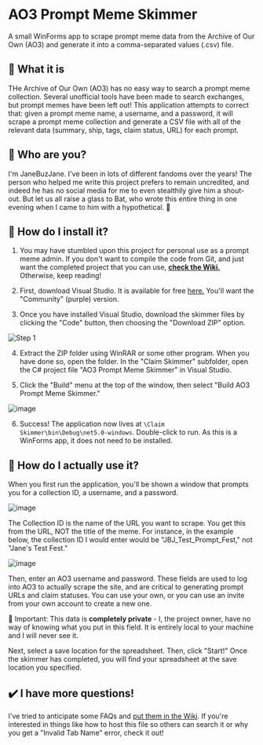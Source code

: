 # AO3 Prompt Meme Skimmer
A small WinForms app to scrape prompt meme data from the Archive of Our Own (AO3) and generate it into a comma-separated values (.csv) file.

## 🔔 What it is
THe Archive of Our Own (AO3) has no easy way to search a prompt meme collection. Several unofficial tools have been made to search exchanges, but prompt memes have been left out! This application attempts to correct that: given a prompt meme name, a username, and a password, it will scrape a prompt meme collection and generate a CSV file with all of the relevant data (summary, ship, tags, claim status, URL) for each prompt.

## 🔎 Who are you? 
I'm JaneBuzJane. I've been in lots of different fandoms over the years! The person who helped me write this project prefers to remain uncredited, and indeed he has no social media for me to even stealthily give him a shout-out. But let us all raise a glass to Bat, who wrote this entire thing in one evening when I came to him with a hypothetical. 🥂

## 💭 How do I install it?
1. You may have stumbled upon this project for personal use as a prompt meme admin. If you don't want to compile the code from Git, and just want the completed project that you can use, **[check the Wiki.](https://github.com/JaneBuzJane/AO3PromptMemeSkimmer/wiki/Download-pre-built-version)** Otherwise, keep reading! 

2. First, download Visual Studio. It is available for free [here.](https://visualstudio.microsoft.com/free-developer-offers/) You'll want the "Community" (purple) version.

3. Once you have installed Visual Studio, download the skimmer files by clicking the "Code" button, then choosing the "Download ZIP" option. 

![Step 1](https://user-images.githubusercontent.com/23597622/154336426-76086fe0-8fef-442d-912c-6f0ffc0c5cdb.png)

4. Extract the ZIP folder using WinRAR or some other program. When you have done so, open the folder. In the "Claim Skimmer" subfolder, open the C# project file "AO3 Prompt Meme Skimmer" in Visual Studio. 

5. Click the "Build" menu at the top of the window, then select "Build AO3 Prompt Meme Skimmer." 

![image](https://user-images.githubusercontent.com/23597622/154346800-851ff525-048e-4797-9355-bd91a79fc366.png)

6. Success! The application now lives at `\Claim Skimmer\bin\Debug\net5.0-windows`. Double-click to run. As this is a WinForms app, it does not need to be installed.

## 📢 How do I actually use it? 
When you first run the application, you'll be shown a window that prompts you for a collection ID, a username, and a password. 

![image](https://user-images.githubusercontent.com/23597622/154190834-db6d6c60-2393-4328-845a-c356078e8672.png)

The Collection ID is the name of the URL you want to scrape. You get this from the URL, NOT the title of the meme. For instance, in the example below, the collection ID I would enter would be "JBJ_Test_Prompt_Fest," not "Jane's Test Fest." 

![image](https://user-images.githubusercontent.com/23597622/154349772-ee07bd91-c6c3-428e-a9dc-4a724b5d7b31.png)

Then, enter an AO3 username and password. These fields are used to log into AO3 to actually scrape the site, and are critical to generating prompt URLs and claim statuses. You can use your own, or you can use an invite from your own account to create a new one.

🔴 Important: This data is **completely private** - I, the project owner, have no way of knowing what you put in this field. It is entirely local to your machine and I will never see it. 

Next, select a save location for the spreadsheet. Then, click "Start!" Once the skimmer has completed, you will find your spreadsheet at the save location you specified. 

## ✔️ I have more questions! 

I've tried to anticipate some FAQs and [put them in the Wiki](https://github.com/JaneBuzJane/AO3PromptMemeSkimmer/wiki). If you're interested in things like how to host this file so others can search it or why you get a "Invalid Tab Name" error, check it out! 
